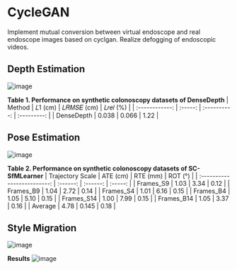 # CycleGAN
Implement mutual conversion between virtual endoscope and real endoscope images based on cyclgan. Realize defogging of endoscopic videos.

## Depth Estimation

![image](https://github.com/snake-head/CycleGAN/assets/62976678/45fd74c4-2f96-4679-823c-5b718add1883)

**Table 1. Performance on synthetic colonoscopy datasets of DenseDepth**
|     Method     | 𝐿1 (cm) | 𝐿𝑅𝑀𝑆𝐸 (cm) | 𝐿𝑟𝑒𝑙 (%) |
| :------------: | :-----: | :----------: | :---------: |
|  DenseDepth    |  0.038  |    0.066     |    1.22     |

## Pose Estimation

![image](https://github.com/snake-head/CycleGAN/assets/62976678/184dc680-556a-44bc-bb14-7541b2c0e3c7)

**Table 2. Performance on synthetic colonoscopy datasets of SC-SfMLearner**
|       Trajectory Scale       | ATE (cm) | RTE (mm) | ROT (°) |
| :-------------------------: | :------: | :------: | :-----: |
|        Frames_S9             |   1.03   |   3.34   |  0.12   |
|        Frames_B9             |   1.04   |   2.72   |  0.14   |
|        Frames_S4             |   1.01   |   6.16   |  0.15   |
|        Frames_B4             |   1.05   |   5.10   |  0.15   |
|        Frames_S14            |   1.00   |   7.99   |  0.15   |
|        Frames_B14            |   1.05   |   3.37   |  0.16   |
|          Average             |   4.78   |  0.145   |  0.18   |


## Style Migration

![image](https://github.com/snake-head/CycleGAN/assets/62976678/5c0a6e66-4203-435d-8a92-462282c1808b)

**Results**
![image](https://github.com/snake-head/CycleGAN/assets/62976678/7f5e04f5-19eb-4ea0-a4b9-04eab1946940)

